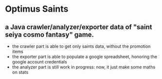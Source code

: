 # Optimus Saints

## a Java crawler/analyzer/exporter data of "saint seiya cosmo fantasy" game.

* the crawler  part is able to get only saints data, without the promotion items
* the exporter part is able to populate a google spreadsheet, honoring the google account credentials
* the analyzer part is still work in progress: now, it just make some maths on stats

